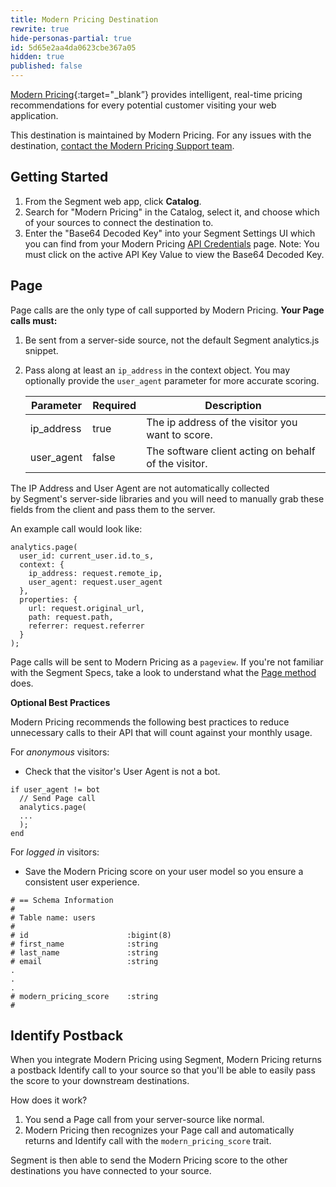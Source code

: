 ```yaml
---
title: Modern Pricing Destination
rewrite: true
hide-personas-partial: true
id: 5d65e2aa4da0623cbe367a05
hidden: true
published: false
---
```

[Modern Pricing](https://modernpricing.com/?utm_source=segmentio&utm_medium=docs&utm_campaign=partners){:target="_blank”} provides intelligent, real-time pricing recommendations for every potential customer visiting your web application.

This destination is maintained by Modern Pricing. For any issues with the destination, [contact the Modern Pricing Support team](mailto:john@modernpricing.com).


## Getting Started



1. From the Segment web app, click **Catalog**.
2. Search for "Modern Pricing" in the Catalog, select it, and choose which of your sources to connect the destination to.
3. Enter the "Base64 Decoded Key" into your Segment Settings UI which you can find from your Modern Pricing [API Credentials](https://modernpricing.com/login) page. Note: You must click on the active API Key Value to view the Base64 Decoded Key.

## Page

Page calls are the only type of call supported by Modern Pricing.  **Your Page calls must:**
1. Be sent from a server-side source, not the default Segment analytics.js snippet.
2. Pass along at least an `ip_address` in the context object. You may optionally provide the `user_agent` parameter for more accurate scoring.


    | Parameter  | Required | Description |
    | ---------- | -------- | ----------- |
    | ip_address | true     | The ip address of the visitor you want to score. |
    | user_agent | false    | The software client acting on behalf of the visitor. |

The IP Address and User Agent are not automatically collected by Segment's server-side libraries and you will need to manually grab these fields from the client and pass them to the server. 

An example call would look like:

```
analytics.page(
  user_id: current_user.id.to_s,
  context: {
    ip_address: request.remote_ip,
    user_agent: request.user_agent
  },
  properties: {
    url: request.original_url,
    path: request.path,
    referrer: request.referrer
  }
);
```

Page calls will be sent to Modern Pricing as a `pageview`. If you're not familiar with the Segment Specs, take a look to understand what the [Page method](/docs/connections/spec/page/) does.

**Optional Best Practices**

Modern Pricing recommends the following best practices to reduce unnecessary calls to their API that will count against your monthly usage.

For *anonymous* visitors:

* Check that the visitor's User Agent is not a bot.

```
if user_agent != bot
  // Send Page call
  analytics.page(
  ...
  );
end
```

For *logged in* visitors:

* Save the Modern Pricing score on your user model so you ensure a consistent user experience.

```
# == Schema Information
#
# Table name: users
#
# id                      :bigint(8)
# first_name              :string
# last_name               :string
# email                   :string
.
.
.
# modern_pricing_score    :string
#
```

## Identify Postback

When you integrate Modern Pricing using Segment, Modern Pricing returns a postback Identify call to your source so that you'll be able to easily pass the score to your downstream destinations.

How does it work?

1. You send a Page call from your server-source like normal.
2. Modern Pricing then recognizes your Page call and automatically returns and Identify call with the `modern_pricing_score` trait.

Segment is then able to send the Modern Pricing score to the other destinations you have connected to your source.
